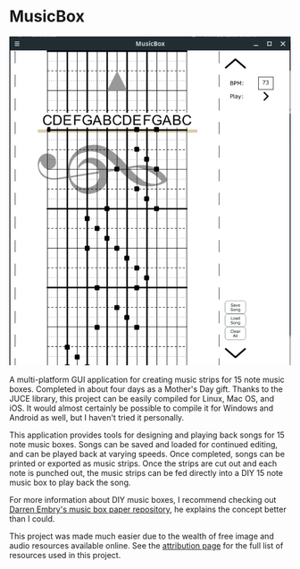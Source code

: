 # MusicBox
![MusicBox main interface](./screenshot.png?raw=true "MusicBox main interface")


A multi-platform GUI application for creating music strips for 15 note music boxes. Completed in about four days as a Mother's Day gift. Thanks to the JUCE library, this project can be easily compiled for Linux, Mac OS, and iOS. It would almost certainly be possible to compile it for Windows and Android as well, but I haven't tried it personally.

This application provides tools for designing and playing back songs for 15 note music boxes. Songs can be saved and loaded for continued editing, and can be played back at varying speeds. Once completed, songs can be printed or exported as music strips. Once the strips are cut out and each note is punched out, the music strips can be fed directly into a DIY 15 note music box to play back the song.

For more information about DIY music boxes, I recommend checking out [Darren Embry's music box paper repository](https://github.com/dse/music-box-paper), he explains the concept better than I could.

This project was made much easier due to the wealth of free image and audio resources available online. See the [attribution page](Attribution.md) for the full list of resources used in this project.
